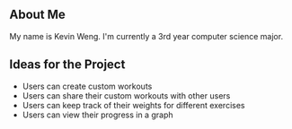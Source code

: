 ## About Me

My name is Kevin Weng. I'm currently a 3rd year computer science major.

## Ideas for the Project

- Users can create custom workouts
- Users can share their custom workouts with other users
- Users can keep track of their weights for different exercises
- Users can view their progress in a graph

